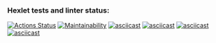 ### Hexlet tests and linter status:
[![Actions Status](https://github.com/kirillzheltov/frontend-project-44/workflows/hexlet-check/badge.svg)](https://github.com/kirillzheltov/frontend-project-44/actions)
[![Maintainability](https://api.codeclimate.com/v1/badges/eb45cd2236d68f83dfbc/maintainability)](https://codeclimate.com/github/kirillzheltov/frontend-project-44/maintainability)
[![asciicast](https://asciinema.org/a/1GEpPwi1vWawq5rt9tActynLv.svg)](https://asciinema.org/a/1GEpPwi1vWawq5rt9tActynLv)
[![asciicast](https://asciinema.org/a/raX2udxKs6psE0XlLkcTLhXj5.svg)](https://asciinema.org/a/raX2udxKs6psE0XlLkcTLhXj5)
[![asciicast](https://asciinema.org/a/LFZjQLufCT9J7nadiW3waIXi2.svg)](https://asciinema.org/a/LFZjQLufCT9J7nadiW3waIXi2)
[![asciicast](https://asciinema.org/a/HF00Gg87Nj851ptx2rRaq5iwb.svg)](https://asciinema.org/a/HF00Gg87Nj851ptx2rRaq5iwb)
